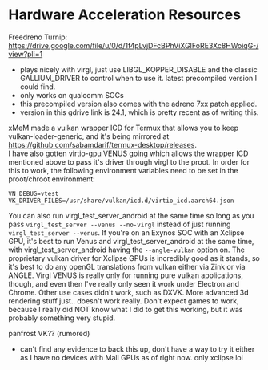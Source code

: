 # Hardware Acceleration Resources

  Freedreno Turnip: https://drive.google.com/file/u/0/d/1f4pLvjDFcBPhViXGIFoRE3Xc8HWoiqG-/view?pli=1
  - plays nicely with virgl, just use LIBGL_KOPPER_DISABLE and the classic GALLIUM_DRIVER to control when to use it. latest precompiled version I could find.
  - only works on qualcomm SOCs
  - this precompiled version also comes with the adreno 7xx patch applied.
  - version in this gdrive link is 24.1, which is pretty recent as of writing this.  
  
xMeM made a vulkan wrapper ICD for Termux that allows you to keep vulkan-loader-generic, and it's being mirrored at https://github.com/sabamdarif/termux-desktop/releases.  
I have also gotten virtio-gpu VENUS going which allows the wrapper ICD mentioned above to pass it's driver through virgl to the proot. In order for this to work, the following environment variables need to be set in the proot/chroot environment:
```
VN_DEBUG=vtest VK_DRIVER_FILES=/usr/share/vulkan/icd.d/virtio_icd.aarch64.json
```
  You can also run virgl_test_server_android at the same time so long as you pass ```virgl_test_server --venus --no-virgl``` instead of just running ```virgl_test_server --venus```. If you're on an Exynos SOC with an Xclipse GPU, it's best to run Venus and virgl_test_server_android at the same time, with virgl_test_server_android having the ```--angle-vulkan``` option on. The proprietary vulkan driver for Xclipse GPUs is incredibly good as it stands, so it's best to do any openGL translations from vulkan either via Zink or via ANGLE. Virgl VENUS is really only for running pure vulkan applications, though, and even then I've really only seen it work under Electron and Chrome. Other use cases didn't work, such as DXVK. More advanced 3d rendering stuff just.. doesn't work really. Don't expect games to work, because I really did NOT know what I did to get this working, but it was probably something very stupid.
  
  panfrost VK?? (rumored)
  - can't find any evidence to back this up, don't have a way to try it either as I have no devices with Mali GPUs as of right now. only xclipse lol
